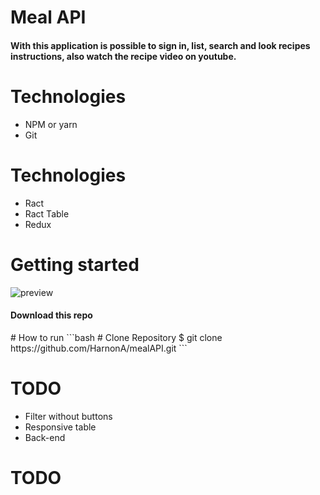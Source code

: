 # Meal API
<h4>With this application is possible to sign in, list, search and look recipes instructions, also watch the recipe video on youtube. </h4>

# Technologies
* NPM or yarn
* Git

# Technologies
* Ract
* Ract Table
* Redux


<h1>Getting started</h1>

<img src="https://firebasestorage.googleapis.com/v0/b/image-983ee.appspot.com/o/preview.png?alt=media" alt="preview">


<h4>Download this repo</h4>
# How to run
```bash
# Clone Repository
$ git clone https://github.com/HarnonA/mealAPI.git
```


 
  
# TODO
* Filter without buttons
* Responsive table
* Back-end
<h1>TODO</h1>





